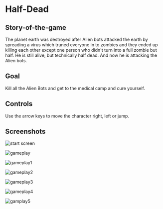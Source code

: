 # Half-Dead

## Story-of-the-game

The planet earth was destroyed after Alien bots attacked the earth by spreading a virus which truned everyone in to zombies and they ended up killing each other except one person who didn't turn into a full zombie but half. He is still alive, but technically half dead. And now he is attacking the Alien bots.

## Goal

Kill all the Alien Bots and get to the medical camp and cure yourself.

## Controls

Use the arrow keys to move the character right, left or jump.

## Screenshots

![start screen](https://raw.githubusercontent.com/QAliCode/my_game_project/main/halfdead%20screenshots/start.png)

![gameplay](https://raw.githubusercontent.com/QAliCode/my_game_project/main/halfdead%20screenshots/gameplay.png)

![gameplay1](https://raw.githubusercontent.com/QAliCode/my_game_project/main/halfdead%20screenshots/gameplay1.png)

![gameplay2](https://raw.githubusercontent.com/QAliCode/my_game_project/main/halfdead%20screenshots/gameplay2.png)

![gameplay3](https://raw.githubusercontent.com/QAliCode/my_game_project/main/halfdead%20screenshots/gameplay3.png)

![gameplay4](https://raw.githubusercontent.com/QAliCode/my_game_project/main/halfdead%20screenshots/gameplay4.png)

![gamplay5](https://raw.githubusercontent.com/QAliCode/my_game_project/main/halfdead%20screenshots/gameplay8.png)
